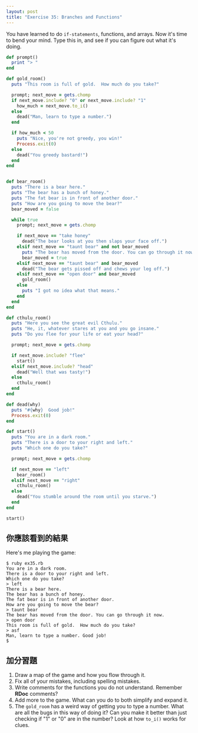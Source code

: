 ```yaml
---
layout: post
title: "Exercise 35: Branches and Functions"
---
```

You have learned to do `if-statements`, functions, and arrays. Now it's time to bend your mind. Type this in, and see if you can figure out what it's doing.

```ruby
def prompt()
  print "> "
end

def gold_room()
  puts "This room is full of gold.  How much do you take?"

  prompt; next_move = gets.chomp 
  if next_move.include? "0" or next_move.include? "1"
    how_much = next_move.to_i()
  else
    dead("Man, learn to type a number.")
  end

  if how_much < 50
    puts "Nice, you're not greedy, you win!"
    Process.exit(0)
  else
    dead("You greedy bastard!")
  end
end


def bear_room()
  puts "There is a bear here."
  puts "The bear has a bunch of honey."
  puts "The fat bear is in front of another door."
  puts "How are you going to move the bear?"
  bear_moved = false

  while true
    prompt; next_move = gets.chomp

    if next_move == "take honey"
      dead("The bear looks at you then slaps your face off.")
    elsif next_move == "taunt bear" and not bear_moved
      puts "The bear has moved from the door. You can go through it now."
      bear_moved = true
    elsif next_move == "taunt bear" and bear_moved
      dead("The bear gets pissed off and chews your leg off.")
    elsif next_move == "open door" and bear_moved
      gold_room()
    else
      puts "I got no idea what that means."
    end
  end
end

def cthulu_room()
  puts "Here you see the great evil Cthulu."
  puts "He, it, whatever stares at you and you go insane."
  puts "Do you flee for your life or eat your head?"

  prompt; next_move = gets.chomp

  if next_move.include? "flee"
    start()
  elsif next_move.include? "head"
    dead("Well that was tasty!")
  else
    cthulu_room()
  end
end

def dead(why)
  puts "#{why}  Good job!"
  Process.exit(0)
end

def start()
  puts "You are in a dark room."
  puts "There is a door to your right and left."
  puts "Which one do you take?"

  prompt; next_move = gets.chomp

  if next_move == "left"
    bear_room()
  elsif next_move == "right"
    cthulu_room()
  else
    dead("You stumble around the room until you starve.")
  end
end

start()
```

## 你應該看到的結果

Here's me playing the game:

    $ ruby ex35.rb
    You are in a dark room.
    There is a door to your right and left.
    Which one do you take?
    > left
    There is a bear here.
    The bear has a bunch of honey.
    The fat bear is in front of another door.
    How are you going to move the bear?
    > taunt bear
    The bear has moved from the door. You can go through it now.
    > open door
    This room is full of gold.  How much do you take?
    > asf
    Man, learn to type a number. Good job!
    $

## 加分習題
1. Draw a map of the game and how you flow through it.
2. Fix all of your mistakes, including spelling mistakes.
3. Write comments for the functions you do not understand. Remember **RDoc** comments?
4. Add more to the game. What can you do to both simplify and expand it.
5. The `gold_room` has a weird way of getting you to type a number. What are all the bugs in this way of doing it?  Can you make it better than just checking if "1" or "0" are in the number? Look at how `to_i()` works for clues.
